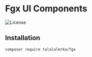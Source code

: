 # Fgx UI Components

![License](https://img.shields.io/badge/license-MIT-blue.svg)

## Installation

```bash
composer require talalalmrka/fgx
```
